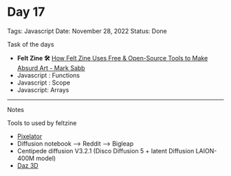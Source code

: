 # Day 17

Tags: Javascript
Date: November 28, 2022
Status: Done

Task of the days

- ****Felt Zine 🛠**** [How Felt Zine Uses Free & Open-Source Tools to Make Absurd Art - Mark Sabb](https://www.youtube.com/watch?v=jZo4qDcjg2U)
- Javascript : Functions
- Javascript : Scope
- Javascript: Arrays

---

Notes

Tools to used by feltzine

- [Pixelator](http://pixelatorapp.com)
- Diffusion notebook —> Reddit —> Bigleap
- Centipede diffusion V3.2.1 (Disco Diffusion 5 + latent Diffusion LAION-400M model)
- [Daz 3D](https://www.daz3d.com)